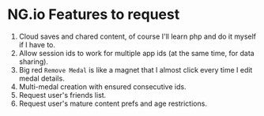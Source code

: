 # NG.io Features to request
1. Cloud saves and chared content, of course I'll learn php and do it myself if I have to.
2. Allow session ids to work for multiple app ids (at the same time, for data sharing).
3. Big red `Remove Medal` is like a magnet that I almost click every time I edit medal details.
4. Multi-medal creation with ensured consecutive ids.
5. Request user's friends list.
6. Request user's mature content prefs and age restrictions.
